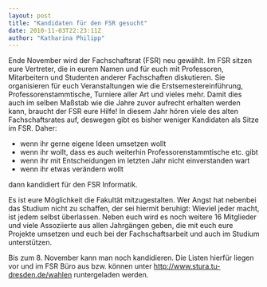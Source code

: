 ```yaml
---
layout: post
title: "Kandidaten für den FSR gesucht"
date: 2010-11-03T22:23:11Z
author: "Katharina Philipp"
---
```


<p>
Ende November wird der Fachschaftsrat (FSR) neu gewählt. Im FSR sitzen eure Vertreter, die in eurem Namen und für euch mit Professoren, Mitarbeitern und Studenten anderer Fachschaften diskutieren. Sie organisieren für euch Veranstaltungen wie die Erstsemestereinführung, Professorenstammtische, Turniere aller Art und vieles mehr. Damit dies auch im selben Maßstab wie die Jahre zuvor aufrecht erhalten werden kann, braucht der FSR eure Hilfe! In diesem Jahr hören viele des alten Fachschaftsrates auf, deswegen gibt es bisher weniger Kandidaten als Sitze im FSR. Daher:
</p>
<ul>
<li class="level1">
<div class="li"> wenn ihr gerne eigene Ideen umsetzen wollt</div>
</li>
<li class="level1">
<div class="li"> wenn ihr wollt, dass es auch weiterhin Professorenstammtische etc. gibt</div>
</li>
<li class="level1">
<div class="li"> wenn ihr mit Entscheidungen im letzten Jahr nicht einverstanden wart</div>
</li>
<li class="level1">
<div class="li"> wenn ihr etwas verändern wollt</div>
</li>
</ul>

<p>
dann kandidiert für den FSR Informatik. 
</p>

<p>
Es ist eure Möglichkeit die Fakultät mitzugestalten. Wer Angst hat nebenbei das Studium nicht zu schaffen, der sei hiermit beruhigt: Wieviel jeder macht, ist jedem selbst überlassen. Neben euch wird es noch weitere 16 Mitglieder und viele Assoziierte aus allen Jahrgängen geben, die mit euch eure Projekte umsetzen und euch bei der Fachschaftsarbeit und auch im Studium unterstützen.
</p>

<p>
Bis zum 8. November kann man noch kandidieren. Die Listen hierfür liegen vor und im FSR Büro aus bzw. können unter <a href="http://www.stura.tu-dresden.de/wahlen" class="urlextern" title="http://www.stura.tu-dresden.de/wahlen" rel="nofollow">http://www.stura.tu-dresden.de/wahlen</a> runtergeladen werden.
</p>
